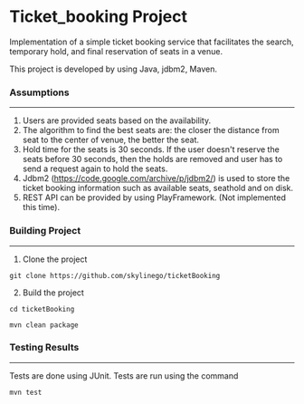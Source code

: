 # Ticket_booking Project
Implementation of a simple ticket booking service that facilitates the search, temporary hold, and final reservation of seats in a venue.

This project is developed by using Java, jdbm2, Maven.

### Assumptions
---
1. Users are provided seats based on the availability.
2. The algorithm to find the best seats are: the closer the distance from seat to the center of venue, the better the seat. 
3. Hold time for the seats is 30 seconds. If the user doesn't reserve the seats before 30 seconds, then the holds are removed and user has to send a request again to hold the seats.
4. Jdbm2 (https://code.google.com/archive/p/jdbm2/) is used to store the ticket booking information such as available seats, seathold and on disk.
5. REST API can be provided by using PlayFramework. (Not implemented this time).

### Building Project
---
1. Clone the project
 ```
 git clone https://github.com/skylinego/ticketBooking
 ```
2. Build the project
```
cd ticketBooking
```
```
mvn clean package
```

### Testing Results
---
Tests are done using JUnit. Tests are run using the command 
```
mvn test
```
